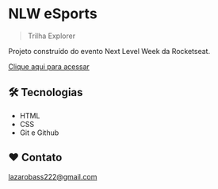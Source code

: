 # NLW eSports

> Trilha Explorer

Projeto construído do evento Next Level Week da Rocketseat.

[Clique aqui para acessar](https://lazarosantosbx.github.io/nlw-esports/)

## 🛠 Tecnologias

- HTML
- CSS
- Git e Github

## ❤ Contato

lazarobass222@gmail.com
